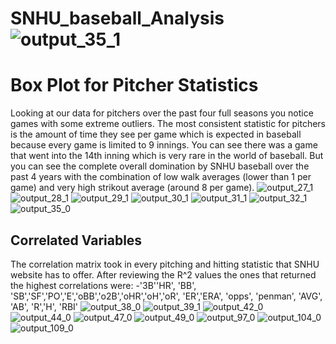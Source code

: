 # SNHU_baseball_Analysis![output_35_1](https://user-images.githubusercontent.com/94020684/201807206-fcd326a1-fe44-4e5b-a33b-9ce178378548.png)

# Box Plot for Pitcher Statistics
Looking at our data for pitchers over the past four full seasons you notice games with some extreme outliers. The most consistent statistic for pitchers is the amount of time they see per game which is expected in baseball because every game is limited to 9 innings. You can see there was a game that went into the 14th inning which is very rare in the world of baseball. But you can see the complete overall domination by SNHU baseball over the past 4 years with the combination of low walk averages (lower than 1 per game) and very high strikout average (around 8 per game). 
![output_27_1](https://user-images.githubusercontent.com/94020684/203548188-d707d057-e741-4ec2-b9c0-76ba8724ec60.png)
![output_28_1](https://user-images.githubusercontent.com/94020684/203548191-37c79d14-4fd8-46e2-8ddc-f7abe7457d5b.png)
![output_29_1](https://user-images.githubusercontent.com/94020684/203548193-b6b91797-a27e-4d50-b692-3d15f494b454.png)
![output_30_1](https://user-images.githubusercontent.com/94020684/203548194-6c0da5ba-4966-4c1e-bd45-c95c08f30133.png)
![output_31_1](https://user-images.githubusercontent.com/94020684/203548195-33eb126b-1cf7-42a1-bdfe-a715cb2a96df.png)
![output_32_1](https://user-images.githubusercontent.com/94020684/203548198-7b044b6a-5e68-4c09-89b7-95e9f192d0d4.png)
![output_35_0](https://user-images.githubusercontent.com/94020684/203548200-cb9e7b3e-dbf1-408d-bc6f-4a17bdd51f28.png)
## Correlated Variables
The correlation matrix took in every pitching and hitting statistic that SNHU website has to offer. After reviewing the R^2 values the ones that returned the highest correlations were:
-'3B''HR', 'BB', 'SB','SF','PO','E','oBB','o2B','oHR','oH','oR', 'ER','ERA', 'opps', 'penman', 'AVG', 'AB', 'R','H', 'RBI'
![output_38_0](https://user-images.githubusercontent.com/94020684/203548204-fc84d9ab-578c-41f6-b4c4-c881b0c2825f.png)
![output_39_1](https://user-images.githubusercontent.com/94020684/203548206-063c9ea2-026f-43c9-b56a-7c225691aee8.png)
![output_42_0](https://user-images.githubusercontent.com/94020684/203548210-b5cca937-9dd1-4d61-9154-3b21fda545e8.png)
![output_44_0](https://user-images.githubusercontent.com/94020684/203548211-54e05706-c530-4cc2-97ba-37e3a2bb11ec.png)
![output_47_0](https://user-images.githubusercontent.com/94020684/203548212-ad95c0fb-130c-4ebd-ab4e-fdfebeb71b84.png)
![output_49_0](https://user-images.githubusercontent.com/94020684/203548214-ec8459f0-d9c1-4593-ab25-ee3b287bb684.png)
![output_97_0](https://user-images.githubusercontent.com/94020684/203548215-9d405db0-2bd0-4cb5-92b2-ad3818584399.png)
![output_104_0](https://user-images.githubusercontent.com/94020684/203548217-bd52b430-7a24-4da3-a465-64ae9a195959.png)
![output_109_0](https://user-images.githubusercontent.com/94020684/203548220-1a78a306-819d-4a68-a190-64dd26862f17.png)
